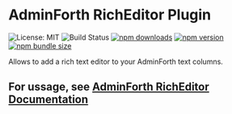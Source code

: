 # AdminForth RichEditor Plugin

<img src="https://img.shields.io/badge/License-MIT-blue.svg" alt="License: MIT" /> 
<img src="https://woodpecker.devforth.io/api/badges/3848/status.svg" alt="Build Status" /> <a href="https://www.npmjs.com/package/@adminforth/rich-editor"><img src="https://img.shields.io/npm/dt/@adminforth/rich-editor" alt="npm downloads" /></a>
<a href="https://www.npmjs.com/package/@adminforth/rich-editor"><img src="https://img.shields.io/npm/v/@adminforth/rich-editor" alt="npm version" /></a> <a href="https://www.npmjs.com/package/@adminforth/rich-editor"><img src="https://img.shields.io/bundlephobia/minzip/@adminforth/rich-editor" alt="npm bundle size" /></a>


Allows to add a rich text editor to your AdminForth text columns.

## For ussage, see [AdminForth RichEditor Documentation](https://adminforth.dev/docs/tutorial/Plugins/RichEditor/)